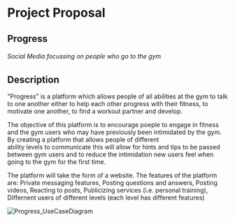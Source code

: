 # Project Proposal
## Progress
###### Social Media focussing on people who go to the gym


## Description
  "Progress" is a platform which allows people of all abilities at the gym to talk to one another 
  either to help each other progress with their fitness, to motivate one another, to find a workout
  partner and develop. 
  
  The objective of this platform is to encourage poeple to engage in fitness and the gym users who may 
  have previously been intimidated by the gym. By creating a platform that allows people of different  
  ability levels to communicate this will allow for hints and tips to be passed between gym users and 
  to reduce the intimidation new users feel when going to the gym for the first time. 
  
  The platform will take the form of a website. The features of the platform are:
  Private messaging features,
  Posting questions and answers,
  Posting videos,
  Reacting to posts,
  Publicizing services (i.e. personal training),
  Differnent users of different levels (each level has different features)
  
  
![Progress_UseCaseDiagram](https://user-images.githubusercontent.com/71701375/217885071-f3f68d5c-fb6e-4308-b413-a0237af31d84.jpg)


